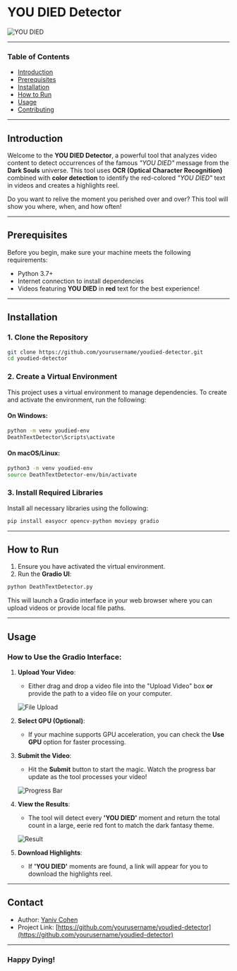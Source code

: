 
# **YOU DIED Detector**

![YOU DIED](https://i.imgur.com/WsUy8Gg.png)

---

### **Table of Contents**
- [Introduction](#introduction)
- [Prerequisites](#prerequisites)
- [Installation](#installation)
- [How to Run](#how-to-run)
- [Usage](#usage)
- [Contributing](#contributing)

---

## **Introduction**

Welcome to the **YOU DIED Detector**, a powerful tool that analyzes video content to detect occurrences of the famous *"YOU DIED"* message from the **Dark Souls** universe. This tool uses **OCR (Optical Character Recognition)** combined with **color detection** to identify the red-colored *"YOU DIED"* text in videos and creates a highlights reel.

Do you want to relive the moment you perished over and over? This tool will show you where, when, and how often!

---

## **Prerequisites**

Before you begin, make sure your machine meets the following requirements:

- Python 3.7+
- Internet connection to install dependencies
- Videos featuring **YOU DIED** in **red** text for the best experience!

---

## **Installation**

### **1. Clone the Repository**

```bash
git clone https://github.com/yourusername/youdied-detector.git
cd youdied-detector
```

### **2. Create a Virtual Environment**

This project uses a virtual environment to manage dependencies. To create and activate the environment, run the following:

#### On Windows:
```bash
python -m venv youdied-env
DeathTextDetector\Scripts\activate
```

#### On macOS/Linux:
```bash
python3 -m venv youdied-env
source DeathTextDetector-env/bin/activate
```

### **3. Install Required Libraries**

Install all necessary libraries using the following:

```bash
pip install easyocr opencv-python moviepy gradio
```

---

## **How to Run**

1. Ensure you have activated the virtual environment.
2. Run the **Gradio UI**:

```bash
python DeathTextDetector.py
```

This will launch a Gradio interface in your web browser where you can upload videos or provide local file paths.

---

## **Usage**

### **How to Use the Gradio Interface**:

1. **Upload Your Video**:
    - Either drag and drop a video file into the "Upload Video" box **or** provide the path to a video file on your computer.
  
    ![File Upload](https://i.imgur.com/kt5PqWo.png)

2. **Select GPU (Optional)**:
    - If your machine supports GPU acceleration, you can check the **Use GPU** option for faster processing.

3. **Submit the Video**:
    - Hit the **Submit** button to start the magic. Watch the progress bar update as the tool processes your video!

    ![Progress Bar](https://i.imgur.com/ZD7WWGx.png)

4. **View the Results**:
    - The tool will detect every **'YOU DIED'** moment and return the total count in a large, eerie red font to match the dark fantasy theme.
  
    ![Result](https://i.imgur.com/XKD9tAx.png)

5. **Download Highlights**:
    - If **'YOU DIED'** moments are found, a link will appear for you to download the highlights reel.

---
## **Contact**

- Author: [Yaniv Cohen](https://github.com/yourusername)
- Project Link: [https://github.com/yourusername/youdied-detector](https://github.com/yourusername/youdied-detector)

---

### **Happy Dying!**


